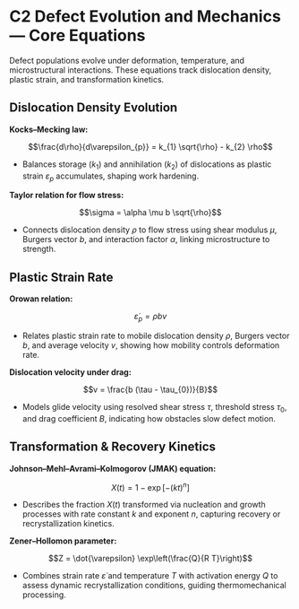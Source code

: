 # C2 Defect Evolution and Mechanics — Core Equations

Defect populations evolve under deformation, temperature, and microstructural interactions. These equations track dislocation density, plastic strain, and transformation kinetics.

## Dislocation Density Evolution
**Kocks–Mecking law:**

$$\frac{d\rho}{d\varepsilon_{p}} = k_{1} \sqrt{\rho} - k_{2} \rho$$

- Balances storage ($k_{1}$) and annihilation ($k_{2}$) of dislocations as plastic strain $\varepsilon_{p}$ accumulates, shaping work hardening.

**Taylor relation for flow stress:**

$$\sigma = \alpha \mu b \sqrt{\rho}$$

- Connects dislocation density $\rho$ to flow stress using shear modulus $\mu$, Burgers vector $b$, and interaction factor $\alpha$, linking microstructure to strength.

## Plastic Strain Rate
**Orowan relation:**

$$\dot{\varepsilon}_{p} = \rho b v$$

- Relates plastic strain rate to mobile dislocation density $\rho$, Burgers vector $b$, and average velocity $v$, showing how mobility controls deformation rate.

**Dislocation velocity under drag:**

$$v = \frac{b (\tau - \tau_{0})}{B}$$

- Models glide velocity using resolved shear stress $\tau$, threshold stress $\tau_{0}$, and drag coefficient $B$, indicating how obstacles slow defect motion.

## Transformation & Recovery Kinetics
**Johnson–Mehl–Avrami–Kolmogorov (JMAK) equation:**

$$X(t) = 1 - \exp\left[-(k t)^{n}\right]$$

- Describes the fraction $X(t)$ transformed via nucleation and growth processes with rate constant $k$ and exponent $n$, capturing recovery or recrystallization kinetics.

**Zener–Hollomon parameter:**

$$Z = \dot{\varepsilon} \exp\left(\frac{Q}{R T}\right)$$

- Combines strain rate $\dot{\varepsilon}$ and temperature $T$ with activation energy $Q$ to assess dynamic recrystallization conditions, guiding thermomechanical processing.

